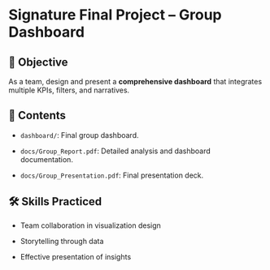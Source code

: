 # Signature Final Project – Group Dashboard



## 📌 Objective

As a team, design and present a **comprehensive dashboard** that integrates multiple KPIs, filters, and narratives.



## 📂 Contents

- `dashboard/`: Final group dashboard.

- `docs/Group_Report.pdf`: Detailed analysis and dashboard documentation.

- `docs/Group_Presentation.pdf`: Final presentation deck.



## 🛠️ Skills Practiced

- Team collaboration in visualization design

- Storytelling through data

- Effective presentation of insights



